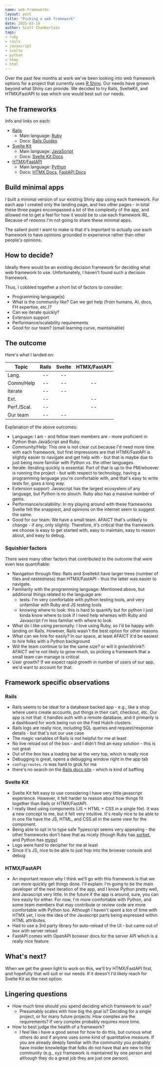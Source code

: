 ```yaml
---
name: web-frameworks
layout: post
title: "Picking a web framework"
date: 2025-03-14
author: Scott Chamberlain
tags:
- ruby
- rails
- javascript
- svelte
- python
- htmx
- html
---
```


Over the past few months at work we've been looking into web framework options for a project that currently uses [R Shiny][shiny]. Our needs have grown beyond what Shiny can provide. We decided to try Rails, SvelteKit, and HTMX/FastAPI to see which one would best suit our needs.

## The frameworks

Info and links on each:

- [Rails][]
  - Main language: [Ruby][ruby]
  - Docs: [Rails Guides](https://guides.rubyonrails.org/)
- [Svelte Kit][kit]
  - Main language: [JavaScript][javascript]
  - Docs: [Svelte Kit Docs](https://kit.svelte.dev/docs/)
- [HTMX][]/[FastAPI][]
  - Main language: [Python][python]
  - Docs: [HTMX Docs](https://htmx.org/docs/), [FastAPI Docs](https://fastapi.tiangolo.com/)

## Build minimal apps

I built a minimal version of our existing Shiny app using each framework. For each app I created only the landing page, and two other pages - in total these three pages encompassed a lot of the complexity of the app, and allowed me to get a feel for how it would be to use each framework IRL. Because of *reasons* I'm not going to share these minimal apps.

The salient point I want to make is that it's important to actually use each framework to have opinions grounded in experience rather than other people's opinions.

## How to decide?

Ideally there would be an existing decision framework for deciding what web framework to use. Unfortunately, I haven't found such a decision framework.

Thus, I cobbled together a short list of factors to consider:

- Programming language(s)
- What is the community like? Can we get help (from humans, AI, docs, FH expertise, etc.)?
- Can we iterate quickly?
- Extension support
- Performance/scalability requirements
- Good for our team? (small learning curve, maintainable)

## The outcome

Here's what I landed on:

| Topic | Rails | Svelte | HTMX/FastAPI |
|---------|:-----:|:------:|:------:|
| Lang.      | -- | -- | <i class="fa-solid fa-circle-check"></i> |
| Comm/Help  | -- | -- | -- |
| Iterate    | -- | -- | <i class="fa-solid fa-circle-check"></i> |
| Ext.       | -- | <i class="fa-solid fa-circle-check"></i> | -- |
| Perf./Scal.| -- | <i class="fa-solid fa-circle-check"></i> |   -- |
| Our team | -- | -- | <i class="fa-solid fa-circle-check"></i> |

Explanation of the above outcomes:

- Language: I am - and fellow team members are - more proficient in Python than JavaScript and Ruby.
- Community/Help: This one is not clear cut because I'd need more time with each framework, but first impressions are that HTMX/FastAPI is slightly easier to navigate and get help with - but that is maybe due to just being more familiar with Python vs. the other languages.
- Iterate: Iterating quickly is essential. Part of that is up to the PM/whoever is running the project - but with respect to technology, having a programming language you're comfortable with, and that's easy to write tests for, goes a long way.
- Extension support: Javascript has the largest ecosystem of any language, but Python is no slouch. Ruby also has a massive number of gems.
- Performance/scalability: In my playing around with these frameworks Svelte felt the snappiest, and opinions on the internet seem to suggest the same.
- Good for our team: We have a small team. AFAICT that's unlikely to change - if any, only slightly. Therefore, it's critical that the framework we choose is easy to get started with, easy to maintain, easy to reason about, and easy to debug.

### Squishier factors

There were many other factors that contributed to the outcome that were even less quantifiable:

- Navigation through files: Rails and Sveltekit have larger trees (number of files and nestedness) than HTMX/FastAPI - thus the latter was easier to navigate.
- Familiarity with the programming language: Mentioned above, but additional things related to the language are:
  - tests: I'm very comfortable with python testing tools, and very unfamiliar with Ruby and JS testing tools
  - knowing where to look: this is hard to quantify but for python I just kinda know where to look if I need help whereas with Ruby and Javascript I'm less familiar with where to look
- What do I like using personally: I love using Ruby, so I'd be happy with landing on Rails. However, Rails wasn't the best option for other reasons
- What can we hire for easily? In our space, at least AFAICT it'd be easiest to hire folks with a Python background
- Will the team continue to be the same size? or will it grow/shrink?: AFAICT we're not likely to grow much, so picking a framework that a small team can manage is critical
- User growth? If we expect rapid growth in number of users of our app, we'd want to account for that

## Framework specific observations

### Rails

- Rails seems to be ideal for a database backed app - e.g., like a shop where users create accounts, put things in their cart, checkout, etc. Our app is not that: it handles auth with a remote database, and it primarily is a dashboard for work being run on the Fred Hutch clusters.
- Rails logs are really nice, including SQL queries and request/response details - but that's not our use case
- The magic variables of Rails is not helpful for me at least
- No live reload out of the box - and I didn't find an easy solution - this is not great
- Out of the box has a loading bar at the very top, which is really nice
- Debugging is great, opens a debugging window right in the app tab
- `config/routes.rb` was hard to grok for me
- there's no search on the [Rails docs site](https://guides.rubyonrails.org/) - which is kind of baffling

### Svelte Kit

- Svelte Kit felt easy to use considering I have very little javascript experience. However, it felt harder to reason about how things fit together than Rails or HTMX/FastAPI.
- I really liked using components (JS + HTML + CSS in a single file). It was a new concept to me, but it felt very intuitive. It's really nice to be able to in one file have the JS, HTML, and CSS all in the same view for the component.
- Being able to opt in to type safe Typescript seems very appealing - the other frameworks don't have that as nicely (though Ruby has [sorbet](https://sorbet.org/), and Python has [mypy](https://mypy-lang.org/))
- Logs were hard to decipher for me at least
- Since it's JS, nice to be able to just hop into the browser console and debug

### HTMX/FastAPI

- An important reason why I think we'll go with this framework is that we can more quickly get things done. I'll explain: I'm going to be the main developer of the next iteration of the app, and I know Python pretty well, and Javascript very little. In the future if the app is around, sure, you can hire easily for either. For now, I'm more comfortable with Python, and some team members that may contribute or review code are more comfortable with Python too. Although I haven't spent a ton of time with HTMX yet, I love the idea of the Javascript parts being expressed within HTML attributes.
- Had to use a 3rd party library for auto-reload of the UI - but came out of box with server reload
- FastAPI comes with OpenAPI browser docs for the server API which is a really nice feature

## What's next?

When we get the green light to work on this, we'll try HTMX/FastAPI first, and hopefully that will suit or our needs. If it doesn't I'd likely reach for Svelte Kit as the next option.

## Lingering questions

- How much time should you spend deciding which framework to use?
  - Presumably scales with how big the goal is? Deciding for a single project, or for many future projects. How complex are the requirements? If very complex probably requires more time.
- How to best judge the health of a framework?
  - I feel like i have a good sense for how to do this, but curious what others do and if anyone uses some kind of quantitative measure. If you are already deeply familiar with the community you probably have insider knowledge that folks do not have that are new to the community (e.g., xyz framework is maintained by one person and although they do a great job they are just one person).

[shiny]: https://shiny.posit.co/
[Rails]: https://rubyonrails.org/
[ruby]: https://www.ruby-lang.org/en/
[kit]: https://svelte.dev/docs/kit/introduction
[javascript]: https://en.wikipedia.org/wiki/JavaScript
[HTMX]: https://htmx.org/
[FastAPI]: https://fastapi.tiangolo.com/
[python]: https://www.python.org/
